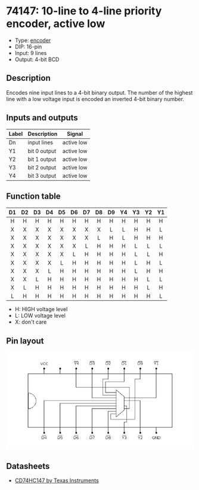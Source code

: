 # 74147: 10-line to 4-line priority encoder, active low

- Type: [encoder](encoders_decoders.md)
- DIP: 16-pin
- Input: 9 lines
- Output: 4-bit BCD

## Description

Encodes nine input lines to a 4-bit binary output. The number of the highest line with a low voltage input is encoded an inverted 4-bit binary number.

## Inputs and outputs

| Label | Description  | Signal     |
|:----- |:------------ | ---------- |
| Dn    | input lines  | active low |
| Y1    | bit 0 output | active low |
| Y2    | bit 1 output | active low |
| Y3    | bit 2 output | active low |
| Y4    | bit 3 output | active low |

## Function table

| D1  | D2  | D3  | D4  | D5  | D6  | D7  | D8  | D9  | Y4  | Y3  | Y2  | Y1  |
|:---:|:---:|:---:|:---:|:---:|:---:|:---:|:---:|:---:|:---:|:---:|:---:|:---:|
|  H  |  H  |  H  |  H  |  H  |  H  |  H  |  H  |  H  |  H  |  H  |  H  |  H  |
|  X  |  X  |  X  |  X  |  X  |  X  |  X  |  X  |  L  |  L  |  H  |  H  |  L  |
|  X  |  X  |  X  |  X  |  X  |  X  |  X  |  L  |  H  |  L  |  H  |  H  |  H  |
|  X  |  X  |  X  |  X  |  X  |  X  |  L  |  H  |  H  |  H  |  L  |  L  |  L  |
|  X  |  X  |  X  |  X  |  X  |  L  |  H  |  H  |  H  |  H  |  L  |  L  |  H  |
|  X  |  X  |  X  |  X  |  L  |  H  |  H  |  H  |  H  |  H  |  L  |  H  |  L  |
|  X  |  X  |  X  |  L  |  H  |  H  |  H  |  H  |  H  |  H  |  L  |  H  |  H  |
|  X  |  X  |  L  |  H  |  H  |  H  |  H  |  H  |  H  |  H  |  H  |  L  |  L  |
|  X  |  L  |  H  |  H  |  H  |  H  |  H  |  H  |  H  |  H  |  H  |  L  |  H  |
|  L  |  H  |  H  |  H  |  H  |  H  |  H  |  H  |  H  |  H  |  H  |  H  |  L  |

- H: HIGH voltage level
- L: LOW voltage level
- X: don't care

## Pin layout

![](../dia/74147-dip.png)

## Datasheets

- [CD74HC147 by Texas Instruments](http://www.ti.com/lit/gpn/cd74hc147)

